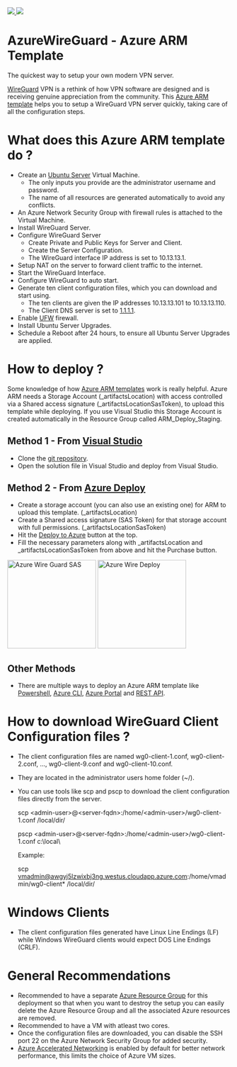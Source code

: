 <a href="https://portal.azure.com/#create/Microsoft.Template/uri/https%3A%2F%2Fraw.githubusercontent.com%2Fvijayshinva%2FAzureWireGuard%2Fmaster%2FAzureWireGuard%2FLinuxVirtualMachine.json" target="_blank">
    <img src="http://azuredeploy.net/deploybutton.png"/>
</a>
<a href="http://armviz.io/#/?load=https%3A%2F%2Fraw.githubusercontent.com%2Fvijayshinva%2FAzureWireGuard%2Fmaster%2FAzureWireGuard%2FLinuxVirtualMachine.json" target="_blank">
    <img src="http://armviz.io/visualizebutton.png"/>
</a>

# AzureWireGuard - Azure ARM Template
The quickest way to setup your own modern VPN server. 

[WireGuard][wireguard] VPN is a rethink of how VPN software are designed and is receiving genuine appreciation from the community. This [Azure ARM template][azure-arm] helps you to setup a WireGuard VPN server quickly, taking care of all the configuration steps. 

# What does this Azure ARM template do ?
- Create an [Ubuntu Server][ubuntu] Virtual Machine.
    - The only inputs you provide are the administrator username and password.
    - The name of all resources are generated automatically to avoid any conflicts.
- An Azure Network Security Group with firewall rules is attached to the Virtual Machine.
- Install WireGuard Server.
- Configure WireGuard Server
    - Create Private and Public Keys for Server and Client.
    - Create the Server Configuration.
    - The WireGuard interface IP address is set to 10.13.13.1.
- Setup NAT on the server to forward client traffic to the internet.
- Start the WireGuard Interface.
- Configure WireGuard to auto start.
- Generate ten client configuration files, which you can download and start using. 
    - The ten clients are given the IP addresses 10.13.13.101 to 10.13.13.110.
    - The Client DNS server is set to [1.1.1.1][dns].
- Enable [UFW][ufw] firewall.
- Install Ubuntu Server Upgrades.
- Schedule a Reboot after 24 hours, to ensure all Ubuntu Server Upgrades are applied.

# How to deploy ?
Some knowledge of how [Azure ARM templates][azure-arm] work is really helpful. Azure ARM needs a Storage Account (_artifactsLocation) with access controlled via a Shared access signature (_artifactsLocationSasToken), to upload this template while deploying. If you use Visual Studio this Storage Account is created automatically in the Resource Group called ARM_Deploy_Staging.

## Method 1 - From [Visual Studio][vs]
- Clone the [git repository][git-repo].
- Open the solution file in Visual Studio and deploy from Visual Studio.

## Method 2 - From [Azure Deploy][azure-deploy]
- Create a storage account (you can also use an existing one) for ARM to upload this template. (_artifactsLocation)
- Create a Shared access signature (SAS Token) for that storage account with full permissions. (_artifactsLocationSasToken)
- Hit the [Deploy to Azure][azure-deploy-awg] button at the top. 
- Fill the necessary parameters along with _artifactsLocation and _artifactsLocationSasToken from above and hit the Purchase button.

[<img src="http://vijayshinva.github.io/img/posts/azurewireguard-sas.png" alt="Azure Wire Guard SAS" width="200"/>](http://vijayshinva.github.io/img/posts/azurewireguard-sas.png)
[<img src="http://vijayshinva.github.io/img/posts/azurewireguard-portal.png" alt="Azure Wire Deploy" width="200"/>](http://vijayshinva.github.io/img/posts/azurewireguard-portal.png)

## Other Methods
- There are multiple ways to deploy an Azure ARM template like  [Powershell][azure-ps], [Azure CLI][azure-cli], [Azure Portal][azure-portal] and [REST API][azure-rest].

# How to download WireGuard Client Configuration files ?
- The client configuration files are named wg0-client-1.conf, wg0-client-2.conf, ..., wg0-client-9.conf and wg0-client-10.conf.
- They are located in the administrator users home folder (~/).
- You can use tools like scp and pscp to download the client configuration files directly from the server.
    
    scp &lt;admin-user&gt;@&lt;server-fqdn&gt;:/home/&lt;admin-user&gt;/wg0-client-1.conf /local/dir/
    
    pscp &lt;admin-user&gt;@&lt;server-fqdn&gt;:/home/&lt;admin-user&gt;/wg0-client-1.conf c:\local\

    Example: 

	scp vmadmin@awgyj5lzwixbj3ng.westus.cloudapp.azure.com:/home/vmadmin/wg0-client* /local/dir/

# Windows Clients
- The client configuration files generated have Linux Line Endings (LF) while Windows WireGuard clients would expect DOS Line Endings (CRLF).

# General Recommendations
- Recommended to have a separate [Azure Resource Group][azure-rg] for this deployment so that when you want to destroy the setup you can easily delete the Azure Resource Group and all the associated Azure resources are removed.
- Recommended to have a VM with atleast two cores.
- Once the configuration files are downloaded, you can disable the SSH port 22 on the Azure Network Security Group for added security.
- [Azure Accelerated Networking][azure-accelerated-nw] is enabled by default for better network performance, this limits the choice of Azure VM sizes.

[azure-arm]: https://docs.microsoft.com/en-us/azure/azure-resource-manager/
[wireguard]: https://www.wireguard.com/
[dns]: https://1.1.1.1/
[ubuntu]: https://www.ubuntu.com/server
[azure-portal]: https://portal.azure.com
[vs]: https://visualstudio.microsoft.com/vs/community/
[git-repo]: https://github.com/vijayshinva/AzureWireGuard
[azure-ps]: https://docs.microsoft.com/en-us/azure/azure-resource-manager/resource-group-template-deploy
[azure-cli]: https://docs.microsoft.com/en-us/azure/azure-resource-manager/resource-group-template-deploy-cli
[azure-rest]: https://docs.microsoft.com/en-us/azure/azure-resource-manager/resource-group-template-deploy-rest
[azure-deploy]: azuredeploy.net
[azure-portal]: https://docs.microsoft.com/en-us/azure/azure-resource-manager/resource-group-template-deploy-portal
[azure-deploy-awg]: https://portal.azure.com/#create/Microsoft.Template/uri/https%3A%2F%2Fraw.githubusercontent.com%2Fvijayshinva%2FAzureWireGuard%2Fmaster%2FAzureWireGuard%2FLinuxVirtualMachine.json
[azure-rg]: https://docs.microsoft.com/en-us/azure/azure-resource-manager/resource-group-overview#resource-groups
[ufw]: https://help.ubuntu.com/community/UFW
[azure-accelerated-nw]: https://docs.microsoft.com/en-us/azure/virtual-network/create-vm-accelerated-networking-cli